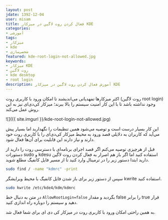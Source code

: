 ```yaml
---
layout: post
jdate: 1392-12-04
user: misam
title: فعال کردن روت لاگین در میزکار KDE
categories:
- آموزشی
tags:
- میزکار
- kde
- شخصی‌سازی
featured: kde-root-login-not-allowed.jpg
keywords:
- میزکار KDE
- روت لاگین
- kde desktop
- root login
description: آموزش فعال کردن روت لاگین در میزکار KDE
---
```


اکثر میزکارها تمهدیاتی می‌اندیشند تا امکان ورود با کاربری روت (روت لاگین root login) وجود نداشته باشد تا با این کار امنیت سیستم را بالا ببرند؛ میزکار کی‌دی‌ای نیز به این روش عمل می‌کند.

![]({{ site.imgurl }}/kde-root-login-not-allowed.jpg)

این کار بسیار درست است و توصیه می‌شود همین تنظیمات را نگهدارید اما بسیار پیش می‌آید که کاربران به دلایلی قصد ورود به محیط میزکار کی‌دی‌ای را با کاربری روت خود دارند و نیاز دارند این قابلیت برای آن‌ها فعال شود.

قبل از هرچیزی توصیه می‌کنم اگر قصد اجرای برنامه‌ای با دسترسی روت را دارید از دستورات sudo و kdesu استفاده کنید اما اگر باز هم اصرار به فعال کردن روت لاگین دارید ابتدا دستور زیر را در ترمینال وارد کنید تا از مسیر فایل کانفیگ مطلع شوید.

```sh
sudo find / -name "kdmrc" -print
```

سپس از دستور زیر برای باز شدن فایل کانفیگ با محیط ویرایشگر kwrite استفاده کنید.

```sh
sudo kwrite /etc/kde4/kdm/kdmrc
```

در متن به دنبال خط `AllowRootLogin=false` بگردید و مقدار false را برابر true قرار دهید و سیستم را دوباره راه اندازی کنید.

به همین راحتی امکان ورود با کاربری روت در میزکار کی دی ای برای شما فعال شد.